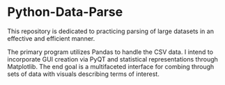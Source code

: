 # Python-Data-Parse

This repository is dedicated to practicing parsing of large datasets in an effective and efficient manner.

The primary program utilizes Pandas to handle the CSV data. I intend to incorporate GUI creation via PyQT and statistical representations through Matplotlib. The end goal is a multifaceted interface for combing through sets of data with visuals describing terms of interest.
